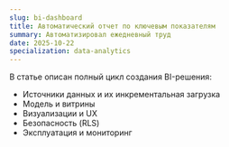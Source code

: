 ```yaml
---
slug: bi-dashboard
title: Автоматический отчет по ключевым показателям
summary: Автоматизировал ежедневный труд
date: 2025-10-22
specialization: data-analytics
---
```


В статье описан полный цикл создания BI-решения: 

- Источники данных и их инкрементальная загрузка
- Модель и витрины
- Визуализации и UX
- Безопасность (RLS)
- Эксплуатация и мониторинг
